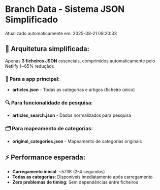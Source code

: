 # Branch Data - Sistema JSON Simplificado
Atualizado automaticamente em: 2025-08-21 09:20:33

## 🎯 Arquitetura simplificada:
Apenas **3 ficheiros JSON** essenciais, comprimidos automaticamente pelo Netlify (~65% redução):

### 📱 Para a app principal:
- **articles.json** - Todas as categorias e artigos (ficheiro único)

### 🔍 Para funcionalidade de pesquisa:
- **articles_search.json** - Dados normalizados para pesquisa

### 🗂️ Para mapeamento de categorias:
- **original_categories.json** - Mapeamento de categorias originais

## ⚡ Performance esperada:
- **Carregamento inicial**: ~573K (2-4 segundos)
- **Todas as categorias**: Disponíveis imediatamente após carregamento
- **Zero problemas de timing**: Sem dependências entre ficheiros
